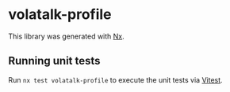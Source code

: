 # volatalk-profile

This library was generated with [Nx](https://nx.dev).

## Running unit tests

Run `nx test volatalk-profile` to execute the unit tests via [Vitest](https://vitest.dev/).
